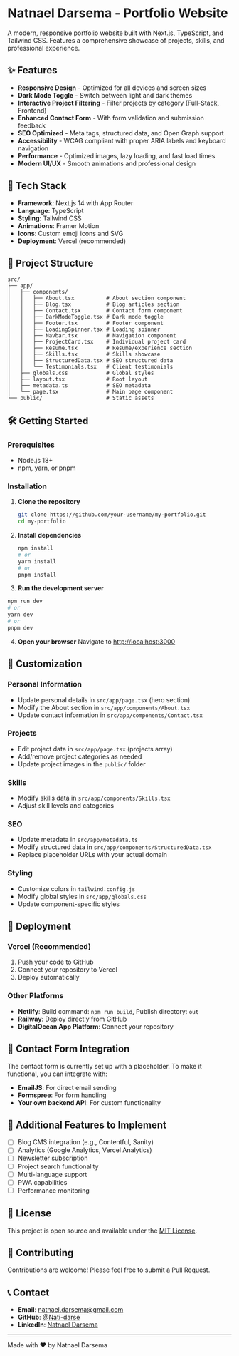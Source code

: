 # Natnael Darsema - Portfolio Website

A modern, responsive portfolio website built with Next.js, TypeScript, and Tailwind CSS. Features a comprehensive showcase of projects, skills, and professional experience.

## ✨ Features

- **Responsive Design** - Optimized for all devices and screen sizes
- **Dark Mode Toggle** - Switch between light and dark themes
- **Interactive Project Filtering** - Filter projects by category (Full-Stack, Frontend)
- **Enhanced Contact Form** - With form validation and submission feedback
- **SEO Optimized** - Meta tags, structured data, and Open Graph support
- **Accessibility** - WCAG compliant with proper ARIA labels and keyboard navigation
- **Performance** - Optimized images, lazy loading, and fast load times
- **Modern UI/UX** - Smooth animations and professional design

## 🚀 Tech Stack

- **Framework**: Next.js 14 with App Router
- **Language**: TypeScript
- **Styling**: Tailwind CSS
- **Animations**: Framer Motion
- **Icons**: Custom emoji icons and SVG
- **Deployment**: Vercel (recommended)

## 📁 Project Structure

```
src/
├── app/
│   ├── components/
│   │   ├── About.tsx          # About section component
│   │   ├── Blog.tsx           # Blog articles section
│   │   ├── Contact.tsx        # Contact form component
│   │   ├── DarkModeToggle.tsx # Dark mode toggle
│   │   ├── Footer.tsx         # Footer component
│   │   ├── LoadingSpinner.tsx # Loading spinner
│   │   ├── Navbar.tsx         # Navigation component
│   │   ├── ProjectCard.tsx    # Individual project card
│   │   ├── Resume.tsx         # Resume/experience section
│   │   ├── Skills.tsx         # Skills showcase
│   │   ├── StructuredData.tsx # SEO structured data
│   │   └── Testimonials.tsx   # Client testimonials
│   ├── globals.css            # Global styles
│   ├── layout.tsx             # Root layout
│   ├── metadata.ts            # SEO metadata
│   └── page.tsx               # Main page component
└── public/                    # Static assets
```

## 🛠️ Getting Started

### Prerequisites

- Node.js 18+
- npm, yarn, or pnpm

### Installation

1. **Clone the repository**

   ```bash
   git clone https://github.com/your-username/my-portfolio.git
   cd my-portfolio
   ```

2. **Install dependencies**

   ```bash
   npm install
   # or
   yarn install
   # or
   pnpm install
   ```

3. **Run the development server**

```bash
npm run dev
# or
yarn dev
# or
pnpm dev
```

4. **Open your browser**
   Navigate to [http://localhost:3000](http://localhost:3000)

## 📝 Customization

### Personal Information

- Update personal details in `src/app/page.tsx` (hero section)
- Modify the About section in `src/app/components/About.tsx`
- Update contact information in `src/app/components/Contact.tsx`

### Projects

- Edit project data in `src/app/page.tsx` (projects array)
- Add/remove project categories as needed
- Update project images in the `public/` folder

### Skills

- Modify skills data in `src/app/components/Skills.tsx`
- Adjust skill levels and categories

### SEO

- Update metadata in `src/app/metadata.ts`
- Modify structured data in `src/app/components/StructuredData.tsx`
- Replace placeholder URLs with your actual domain

### Styling

- Customize colors in `tailwind.config.js`
- Modify global styles in `src/app/globals.css`
- Update component-specific styles

## 🚀 Deployment

### Vercel (Recommended)

1. Push your code to GitHub
2. Connect your repository to Vercel
3. Deploy automatically

### Other Platforms

- **Netlify**: Build command: `npm run build`, Publish directory: `out`
- **Railway**: Deploy directly from GitHub
- **DigitalOcean App Platform**: Connect your repository

## 📧 Contact Form Integration

The contact form is currently set up with a placeholder. To make it functional, you can integrate with:

- **EmailJS**: For direct email sending
- **Formspree**: For form handling
- **Your own backend API**: For custom functionality

## 🔧 Additional Features to Implement

- [ ] Blog CMS integration (e.g., Contentful, Sanity)
- [ ] Analytics (Google Analytics, Vercel Analytics)
- [ ] Newsletter subscription
- [ ] Project search functionality
- [ ] Multi-language support
- [ ] PWA capabilities
- [ ] Performance monitoring

## 📄 License

This project is open source and available under the [MIT License](LICENSE).

## 🤝 Contributing

Contributions are welcome! Please feel free to submit a Pull Request.

## 📞 Contact

- **Email**: natnael.darsema@gmail.com
- **GitHub**: [@Nati-darse](https://github.com/Nati-darse)
- **LinkedIn**: [Natnael Darsema](https://linkedin.com/in/nathnael-darsema)

---

Made with ❤️ by Natnael Darsema
